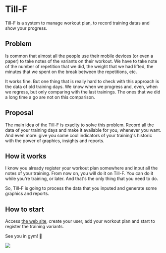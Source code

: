 # Till-F

Till-F is a system to manage workout plan, to record training datas and show your progress.

## Problem

Is common that almost all the people use their mobile devices (or even a paper) to take notes of the variants on their workout. We have to take note of the number of repetition that we did, the weight that we had lifted, the minutes that we spent on the break between the repetitions, etc.

It works fine. But one thing that is really hard to check with this approach is the data of old training days. We know when we progress and, even, when we regress, but only comparing with the last trainings. The ones that we did a long time a go are not on this comparison.

## Proposal

The main idea of the Till-F is exaclty to solve this problem. Record all the data of your training days and make it available for you, whenever you want. And even more: give you some cool indicators of your training's historic with the power of graphics, insights and reports.

## How it works

I know you already register your workout plan somewhere and input all the notes of your training. From now on, you will do it on Till-F. You can do it while you're training, or later. And that's the only thing that you need to do.

So, Till-F is going to process the data that you inputed and generate some graphics and reports.

## How to start

Access [the web site](tillf.com.br), create your user, add your workout plan and start to register the training variants.

See you in gym! 💪

![](https://media.giphy.com/media/tBYOOzPcku9s4/giphy.gif)
